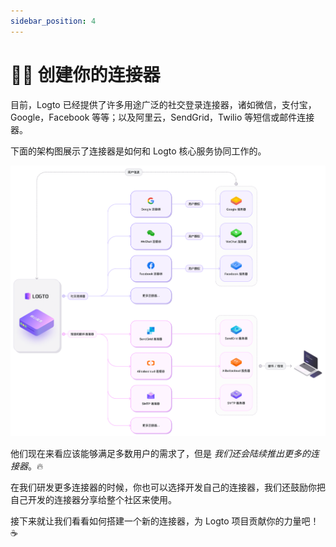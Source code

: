 ```yaml
---
sidebar_position: 4
---
```


# 🧑‍🔬 创建你的连接器

目前，Logto 已经提供了许多用途广泛的社交登录连接器，诸如微信，支付宝，Google，Facebook 等等；以及阿里云，SendGrid，Twilio 等短信或邮件连接器。

下面的架构图展示了连接器是如何和 Logto 核心服务协同工作的。

![Connector Framework](./assets/architecture.png)

他们现在来看应该能够满足多数用户的需求了，但是 _我们还会陆续推出更多的连接器_。:fire:

在我们研发更多连接器的时候，你也可以选择开发自己的连接器，我们还鼓励你把自己开发的连接器分享给整个社区来使用。

接下来就让我们看看如何搭建一个新的连接器，为 Logto 项目贡献你的力量吧！:coffee:
